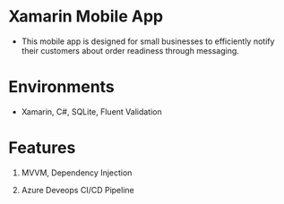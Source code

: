 # Xamarin Mobile App
- This mobile app is designed for small businesses to efficiently notify their customers about order readiness through messaging.

# Environments
- Xamarin, C#, SQLite, Fluent Validation

# Features
1. MVVM, Dependency Injection

2. Azure Deveops CI/CD Pipeline
